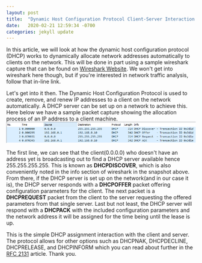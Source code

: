 ```yaml
---
layout: post
title:  "Dynamic Host Configuration Protocol Client-Server Interaction Using Wireshark"
date:   2020-02-21 12:59:34 -0700
categories: jekyll update
---
```

In this article, we will look at how the dynamic host configuration protocol (DHCP) works to dynamically allocate network addresses automatically to clients on the network.  This will be done in part using a sample wireshark capture that can be found on [Wireshark Website](https://wiki.wireshark.org/SampleCaptures).  We won't get into wireshark here though, but if you're interested in network traffic analysis, follow that in-line link.

Let's get into it then.  The Dynamic Host Configuration Protocol is used to create, remove, and renew IP addresses to a client on the network automatically.  A DHCP server can be set up on a network to achieve this.  Here below we have a sample packet capture showing the allocation process of an IP address to a client machine.
![Alt](/photos/packet.PNG "Packet Capture")

The first line, we can see that the client(0.0.0.0) who doesn't have an address yet is broadcasting out to find a DHCP server available hence 255.255.255.255.  This is known as **DHCPDISCOVER**, which is also conveniently noted in the info section of wireshark in the snapshot above.  From there, if the DHCP server is set up on the network(and in our case it is), the DHCP server responds with a **DHCPOFFER** packet offering configuration parameters for the client.  The next packet is a **DHCPREQUEST** packet from the client to the server requesting the offered parameters from that single server.  Last but not least, the DHCP server will respond with a **DHCPACK** with the included configuration parameters and the network address it will be assigned for the time being until the lease is up. 

This is the simple DHCP assignment interaction with the client and server.  The protocol allows for other options such as DHCPNAK, DHCPDECLINE, DHCPRELEASE, and DHCPINFORM which you can read about further in the [RFC 2131](https://www.ietf.org/rfc/rfc2131.txt) article.  Thank you.
